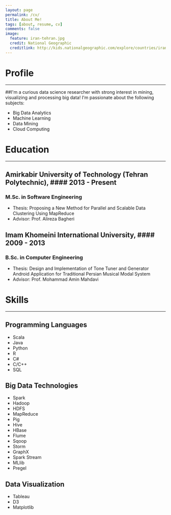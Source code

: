 ```yaml
---
layout: page
permalink: /cv/
title: About Me!
tags: [about, resume, cv]
comments: false
image:
  feature: iran-tehran.jpg
  credit: National Geographic
  creditlink: http://kids.nationalgeographic.com/explore/countries/iran/#iran-tehran.jpg
---
```

# Profile
***
##I'm a curious data science researcher with strong interest in mining, visualizing and processing big data! I'm passionate about the following subjects:
+ Big Data Analytics
+ Machine Learning
+ Data Mining
+ Cloud Computing

# Education
***
## Amirkabir University of Technology (Tehran Polytechnic), #### 2013 - Present
### M.Sc. in Software Engineering
+ Thesis: Proposing a New Method for Parallel and Scalable Data Clustering Using MapReduce
+ Advisor: Prof. Alireza Bagheri

## Imam Khomeini International University, #### 2009 - 2013
### B.Sc. in Computer Engineering
+ Thesis: Design and Implementation of Tone Tuner and Generator Android Application for Traditional Persian Musical Modal System
+ Advisor: Prof. Mohammad Amin Mahdavi

# Skills
***
## Programming Languages
+ Scala
+ Java
+ Python
+ R
+ C#
+ C/C++
+ SQL
## Big Data Technologies
+ Spark
+ Hadoop
+ HDFS
+ MapReduce
+ Pig
+ Hive
+ HBase
+ Flume
+ Sqoop
+ Storm
+ GraphX
+ Spark Stream
+ MLlib
+ Pregel
## Data Visualization
+ Tableau
+ D3
+ Matplotlib

